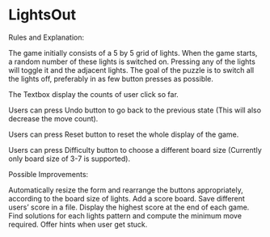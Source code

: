 # LightsOut

Rules and Explanation:

The game initially consists of a 5 by 5 grid of lights. When the game starts, a random number of these lights is switched on. Pressing any of the lights will toggle it and the adjacent lights. The goal of the puzzle is to switch all the lights off, preferably in as few button presses as possible.

The Textbox display the counts of user click so far.

Users can press Undo button to go back to the previous state (This will also decrease the move count).

Users can press Reset button to reset the whole display of the game.

Users can press Difficulty button to choose a different board size (Currently only board size of 3-7 is supported).

Possible Improvements:

Automatically resize the form and rearrange the buttons appropriately, according to the board size of lights.
Add a score board. Save different users’ score in a file. Display the highest score at the end of each game.
Find solutions for each lights pattern and compute the minimum move required. Offer hints when user get stuck.
